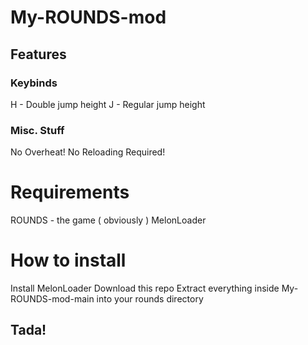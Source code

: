 # My-ROUNDS-mod

## Features

### Keybinds

H - Double jump height
J - Regular jump height

### Misc. Stuff

No Overheat!
No Reloading Required!

# Requirements
ROUNDS - the game ( obviously )
MelonLoader

# How to install
Install MelonLoader
Download this repo
Extract everything inside My-ROUNDS-mod-main into your rounds directory

## Tada!
